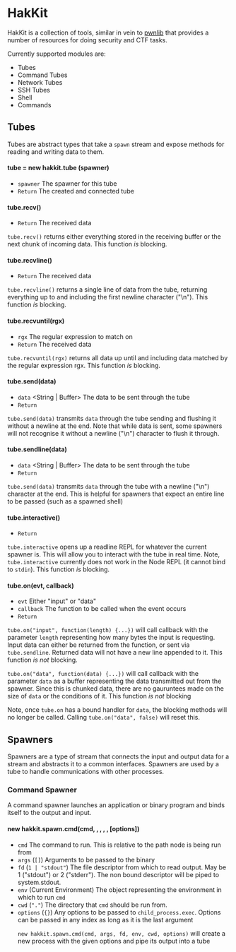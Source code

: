 # HakKit

HakKit is a collection of tools, similar in vein to [pwnlib](http://pwntools.readthedocs.org/) that provides a number of resources for doing security and CTF tasks.

Currently supported modules are:

 - Tubes
  - Command Tubes
  - Network Tubes
  - SSH Tubes
   - Shell
   - Commands


## Tubes

Tubes are abstract types that take a `spawn` stream and expose methods for reading and writing data to them. 

#### tube = new hakkit.tube (spawner)

 - `spawner` <spawn> The spawner for this tube
 - `Return` <tube> The created and connected tube

#### tube.recv()

 - `Return` <Buffer> The received data

`tube.recv()` returns either everything stored in the receiving buffer or the next chunk of incoming data. This function *is* blocking.

#### tube.recvline() 

 - `Return` <Buffer> The received data

`tube.recvline()` returns a single line of data from the tube, returning everything up to and including the first newline character ("\n"). This function *is* blocking.

#### tube.recvuntil(rgx)

 - `rgx` <RegExp> The regular expression to match on
 - `Return` <Buffer> The received data

`tube.recvuntil(rgx)` returns all data up until and including data matched by the regular expression rgx. This function *is* blocking.

#### tube.send(data)

 - `data` <String | Buffer> The data to be sent through the tube
 - `Return` <undefined>

`tube.send(data)` transmits `data` through the tube sending and flushing it without a newline at the end. Note that while data is sent, some spawners will not recognise it without a newline ("\n") character to flush it through.

#### tube.sendline(data)
 
 - `data` <String | Buffer> The data to be sent through the tube
 - `Return` <undefined>

`tube.send(data)` transmits `data` through the tube with a newline ("\n") character at the end. This is helpful for spawners that expect an entire line to be passed (such as a spawned shell)

#### tube.interactive()

 - `Return` <undefined>

`tube.interactive` opens up a readline REPL for whatever the current spawner is. This will allow you to interact with the tube in real time. Note, `tube.interactive` currently does not work in the Node REPL (it cannot bind to `stdin`). This function *is* blocking.

#### tube.on(evt, callback)

 - `evt` <String> Either "input" or "data"
 - `callback` <function> The function to be called when the event occurs
 - `Return` <undefined>

`tube.on("input", function(length) {...})` will call callback with the parameter `length` representing how many bytes the input is requesting. Input data can either be returned from the function, or sent via `tube.sendline`. Returned data will not have a new line appended to it. This function *is not* blocking. 

`tube.on("data", function(data) {...})` will call callback with the parameter `data` as a buffer representing the data transmitted out from the spawner. Since this is chunked data, there are no gauruntees made on the size of `data` or the conditions of it. This function *is not* blocking

Note, once `tube.on` has a bound handler for `data`, the blocking methods will no longer be called. Calling `tube.on("data", false)` will reset this. 

## Spawners

Spawners are a type of stream that connects the input and output data for a stream and abstracts it to a common interfaces. Spawners are used by a tube to handle communications with other processes.

### Command Spawner

A command spawner launches an application or binary program and binds itself to the output and input. 

#### new hakkit.spawn.cmd(cmd, <args>, <fd>, <env>, <cwd>, [options])

 - `cmd` <String>  The command to run. This is relative to the path node is being run from
 - `args` <String Array> (`[]`) Arguments to be passed to the binary
 - `fd` <File Descriptor> (`1 | "stdout"`) The file descriptor from which to read output. May be 1 ("stdout") or 2 ("stderr"). The non bound descriptor will be piped to system.stdout. 
 - `env` <Object> (Current Environment) The object representing the environment in which to run `cmd`
 - `cwd` <String> (`"."`) The directory that `cmd` should be run from.
 - `options` <Object> (`{}`) Any options to be passed to `child_process.exec`. Options can be passed in any index as long as it is the last argument

`new hakkit.spawn.cmd(cmd, args, fd, env, cwd, options)` will create a new process with the given options and pipe its output into a tube

